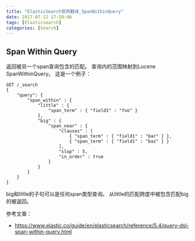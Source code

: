```yaml
---
title: "ElasticSearch官网翻译_SpanWithinQuery"
date: 2017-07-12 17:59:06
tags: [Elasticsearch]
categories: [Search]
---
```


## Span Within Query

返回被另一个span查询包含的匹配。 查询内的范围映射到Lucene SpanWithinQuery。 这是一个例子：

```
GET /_search
{
    "query": {
        "span_within" : {
            "little" : {
                "span_term" : { "field1" : "foo" }
            },
            "big" : {
                "span_near" : {
                    "clauses" : [
                        { "span_term" : { "field1" : "bar" } },
                        { "span_term" : { "field1" : "baz" } }
                    ],
                    "slop" : 5,
                    "in_order" : true
                }
            }
        }
    }
}
```

big和little的子句可以是任何span类型查询。 从little的匹配跨度中被包含匹配big的被返回。

参考文章：

- https://www.elastic.co/guide/en/elasticsearch/reference/5.4/query-dsl-span-within-query.html

